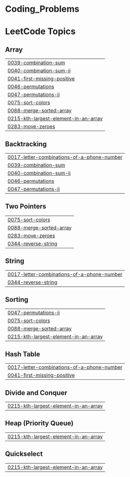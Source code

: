 # Coding_Problems
<!---LeetCode Topics Start-->
# LeetCode Topics
## Array
|  |
| ------- |
| [0039-combination-sum](https://github.com/pritam180802/Coding_Problems/tree/master/0039-combination-sum) |
| [0040-combination-sum-ii](https://github.com/pritam180802/Coding_Problems/tree/master/0040-combination-sum-ii) |
| [0041-first-missing-positive](https://github.com/pritam180802/Coding_Problems/tree/master/0041-first-missing-positive) |
| [0046-permutations](https://github.com/pritam180802/Coding_Problems/tree/master/0046-permutations) |
| [0047-permutations-ii](https://github.com/pritam180802/Coding_Problems/tree/master/0047-permutations-ii) |
| [0075-sort-colors](https://github.com/pritam180802/Coding_Problems/tree/master/0075-sort-colors) |
| [0088-merge-sorted-array](https://github.com/pritam180802/Coding_Problems/tree/master/0088-merge-sorted-array) |
| [0215-kth-largest-element-in-an-array](https://github.com/pritam180802/Coding_Problems/tree/master/0215-kth-largest-element-in-an-array) |
| [0283-move-zeroes](https://github.com/pritam180802/Coding_Problems/tree/master/0283-move-zeroes) |
## Backtracking
|  |
| ------- |
| [0017-letter-combinations-of-a-phone-number](https://github.com/pritam180802/Coding_Problems/tree/master/0017-letter-combinations-of-a-phone-number) |
| [0039-combination-sum](https://github.com/pritam180802/Coding_Problems/tree/master/0039-combination-sum) |
| [0040-combination-sum-ii](https://github.com/pritam180802/Coding_Problems/tree/master/0040-combination-sum-ii) |
| [0046-permutations](https://github.com/pritam180802/Coding_Problems/tree/master/0046-permutations) |
| [0047-permutations-ii](https://github.com/pritam180802/Coding_Problems/tree/master/0047-permutations-ii) |
## Two Pointers
|  |
| ------- |
| [0075-sort-colors](https://github.com/pritam180802/Coding_Problems/tree/master/0075-sort-colors) |
| [0088-merge-sorted-array](https://github.com/pritam180802/Coding_Problems/tree/master/0088-merge-sorted-array) |
| [0283-move-zeroes](https://github.com/pritam180802/Coding_Problems/tree/master/0283-move-zeroes) |
| [0344-reverse-string](https://github.com/pritam180802/Coding_Problems/tree/master/0344-reverse-string) |
## String
|  |
| ------- |
| [0017-letter-combinations-of-a-phone-number](https://github.com/pritam180802/Coding_Problems/tree/master/0017-letter-combinations-of-a-phone-number) |
| [0344-reverse-string](https://github.com/pritam180802/Coding_Problems/tree/master/0344-reverse-string) |
## Sorting
|  |
| ------- |
| [0047-permutations-ii](https://github.com/pritam180802/Coding_Problems/tree/master/0047-permutations-ii) |
| [0075-sort-colors](https://github.com/pritam180802/Coding_Problems/tree/master/0075-sort-colors) |
| [0088-merge-sorted-array](https://github.com/pritam180802/Coding_Problems/tree/master/0088-merge-sorted-array) |
| [0215-kth-largest-element-in-an-array](https://github.com/pritam180802/Coding_Problems/tree/master/0215-kth-largest-element-in-an-array) |
## Hash Table
|  |
| ------- |
| [0017-letter-combinations-of-a-phone-number](https://github.com/pritam180802/Coding_Problems/tree/master/0017-letter-combinations-of-a-phone-number) |
| [0041-first-missing-positive](https://github.com/pritam180802/Coding_Problems/tree/master/0041-first-missing-positive) |
## Divide and Conquer
|  |
| ------- |
| [0215-kth-largest-element-in-an-array](https://github.com/pritam180802/Coding_Problems/tree/master/0215-kth-largest-element-in-an-array) |
## Heap (Priority Queue)
|  |
| ------- |
| [0215-kth-largest-element-in-an-array](https://github.com/pritam180802/Coding_Problems/tree/master/0215-kth-largest-element-in-an-array) |
## Quickselect
|  |
| ------- |
| [0215-kth-largest-element-in-an-array](https://github.com/pritam180802/Coding_Problems/tree/master/0215-kth-largest-element-in-an-array) |
<!---LeetCode Topics End-->